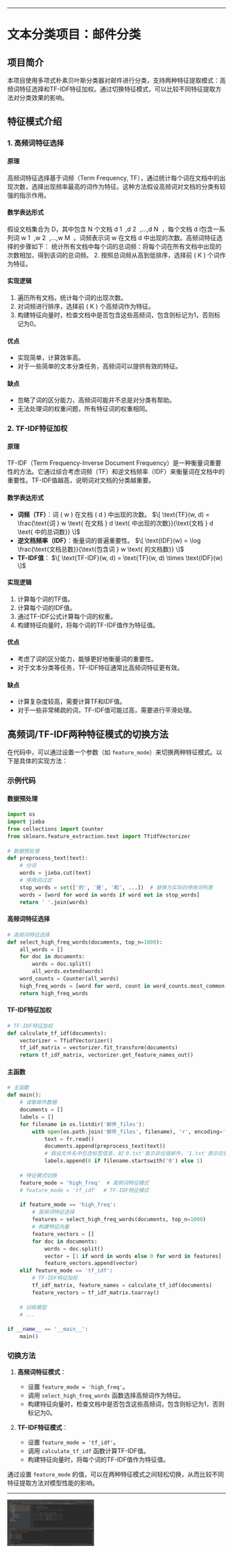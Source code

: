 
---

# 文本分类项目：邮件分类

## 项目简介
本项目使用多项式朴素贝叶斯分类器对邮件进行分类，支持两种特征提取模式：高频词特征选择和TF-IDF特征加权。通过切换特征模式，可以比较不同特征提取方法对分类效果的影响。

## 特征模式介绍

### 1. 高频词特征选择

#### 原理
高频词特征选择基于词频（Term Frequency, TF），通过统计每个词在文档中的出现次数，选择出现频率最高的词作为特征。这种方法假设高频词对文档的分类有较强的指示作用。

#### 数学表达形式
假设文档集合为 D，其中包含 N 个文档 d 
1
​
 ,d 
2
​
 ,…,d 
N
​
 ，每个文档 d 
i
​
  包含一系列词 w 
1
​
 ,w 
2
​
 ,…,w 
M
​
 。词频表示词 w 在文档 d 中出现的次数。高频词特征选择的步骤如下：
统计所有文档中每个词的总词频：将每个词在所有文档中出现的次数相加，得到该词的总词频。
2. 按照总词频从高到低排序，选择前 \( K \) 个词作为特征。

#### 实现逻辑
1. 遍历所有文档，统计每个词的出现次数。
2. 对词频进行排序，选择前 \( K \) 个高频词作为特征。
3. 构建特征向量时，检查文档中是否包含这些高频词，包含则标记为1，否则标记为0。

#### 优点
- 实现简单，计算效率高。
- 对于一些简单的文本分类任务，高频词可以提供有效的特征。

#### 缺点
- 忽略了词的区分能力，高频词可能并不总是对分类有帮助。
- 无法处理词的权重问题，所有特征词的权重相同。

### 2. TF-IDF特征加权

#### 原理
TF-IDF（Term Frequency-Inverse Document Frequency）是一种衡量词重要性的方法。它通过综合考虑词频（TF）和逆文档频率（IDF）来衡量词在文档中的重要性。TF-IDF值越高，说明词对文档的分类越重要。

#### 数学表达形式
- **词频（TF）**：词 \( w \) 在文档 \( d \) 中出现的次数。
  $\[
  \text{TF}(w, d) = \frac{\text{词 } w \text{ 在文档 } d \text{ 中出现的次数}}{\text{文档 } d \text{ 中的总词数}}
  \]$
- **逆文档频率（IDF）**：衡量词的普遍重要性。
  $\[
  \text{IDF}(w) = \log \frac{\text{文档总数}}{\text{包含词 } w \text{ 的文档数}}
  \]$
- **TF-IDF值**：
  $\[
  \text{TF-IDF}(w, d) = \text{TF}(w, d) \times \text{IDF}(w)
  \]$

#### 实现逻辑
1. 计算每个词的TF值。
2. 计算每个词的IDF值。
3. 通过TF-IDF公式计算每个词的权重。
4. 构建特征向量时，将每个词的TF-IDF值作为特征值。

#### 优点
- 考虑了词的区分能力，能够更好地衡量词的重要性。
- 对于文本分类等任务，TF-IDF特征通常比高频词特征更有效。

#### 缺点
- 计算复杂度较高，需要计算TF和IDF值。
- 对于一些非常稀疏的词，TF-IDF值可能过高，需要进行平滑处理。

## 高频词/TF-IDF两种特征模式的切换方法

在代码中，可以通过设置一个参数（如 `feature_mode`）来切换两种特征模式。以下是具体的实现方法：

### 示例代码

#### 数据预处理
```python
import os
import jieba
from collections import Counter
from sklearn.feature_extraction.text import TfidfVectorizer

# 数据预处理
def preprocess_text(text):
    # 分词
    words = jieba.cut(text)
    # 停用词过滤
    stop_words = set(['的', '是', '和', ...])  # 替换为实际的停用词列表
    words = [word for word in words if word not in stop_words]
    return ' '.join(words)
```

#### 高频词特征选择
```python
# 高频词特征选择
def select_high_freq_words(documents, top_n=1000):
    all_words = []
    for doc in documents:
        words = doc.split()
        all_words.extend(words)
    word_counts = Counter(all_words)
    high_freq_words = [word for word, count in word_counts.most_common(top_n)]
    return high_freq_words
```

#### TF-IDF特征加权
```python
# TF-IDF特征加权
def calculate_tf_idf(documents):
    vectorizer = TfidfVectorizer()
    tf_idf_matrix = vectorizer.fit_transform(documents)
    return tf_idf_matrix, vectorizer.get_feature_names_out()
```

#### 主函数
```python
# 主函数
def main():
    # 读取邮件数据
    documents = []
    labels = []
    for filename in os.listdir('邮件_files'):
        with open(os.path.join('邮件_files', filename), 'r', encoding='utf-8') as fr:
            text = fr.read()
            documents.append(preprocess_text(text))
            # 假设文件名中包含标签信息，如'0.txt'表示非垃圾邮件，'1.txt'表示垃圾邮件
            labels.append(0 if filename.startswith('0') else 1)

    # 特征模式切换
    feature_mode = 'high_freq'  # 高频词特征模式
    # feature_mode = 'tf_idf'  # TF-IDF特征模式

    if feature_mode == 'high_freq':
        # 高频词特征选择
        features = select_high_freq_words(documents, top_n=1000)
        # 构建特征向量
        feature_vectors = []
        for doc in documents:
            words = doc.split()
            vector = [1 if word in words else 0 for word in features]
            feature_vectors.append(vector)
    elif feature_mode == 'tf_idf':
        # TF-IDF特征加权
        tf_idf_matrix, feature_names = calculate_tf_idf(documents)
        feature_vectors = tf_idf_matrix.toarray()

    # 训练模型
    # ...

if __name__ == '__main__':
    main()
```

### 切换方法
1. **高频词特征模式**：
   - 设置 `feature_mode = 'high_freq'`。
   - 调用 `select_high_freq_words` 函数选择高频词作为特征。
   - 构建特征向量时，检查文档中是否包含这些高频词，包含则标记为1，否则标记为0。

2. **TF-IDF特征模式**：
   - 设置 `feature_mode = 'tf_idf'`。
   - 调用 `calculate_tf_idf` 函数计算TF-IDF值。
   - 构建特征向量时，将每个词的TF-IDF值作为特征值。

通过设置 `feature_mode` 的值，可以在两种特征模式之间轻松切换，从而比较不同特征提取方法对模型性能的影响。

---
<img src="https://github.com/aurora307-max/xvjian/blob/main/%E5%BE%AE%E4%BF%A1%E5%9B%BE%E7%89%87_20250619015914.png" width="200" alt="截图">
